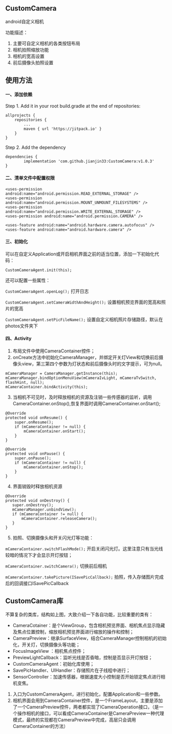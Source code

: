 ## CustomCamera
android自定义相机

功能描述：
1. 主要可自定义相机的各类按钮布局
2. 相机拍照缩放功能
3. 相机的宽高设置
3. 前后摄像头拍照设置

## 使用方法
#### 一、添加依赖
Step 1. Add it in your root build.gradle at the end of repositories:
```
allprojects {
    repositories {
        ...
        maven { url 'https://jitpack.io' }
    }
}
```
Step 2. Add the dependency
```
dependencies {
        implementation 'com.github.jianjin33:CustomCamera:v1.0.3'
}
```
#### 二、清单文件中配置权限
```
<uses-permission android:name="android.permission.READ_EXTERNAL_STORAGE" />
<uses-permission android:name="android.permission.MOUNT_UNMOUNT_FILESYSTEMS" />
<uses-permission android:name="android.permission.WRITE_EXTERNAL_STORAGE" />
<uses-permission android:name="android.permission.CAMERA" />

<uses-feature android:name="android.hardware.camera.autofocus" />
<uses-feature android:name="android.hardware.camera" />
```

#### 三、初始化
可以在自定义Application或开启相机界面之前的适当位置，添加一下初始化代码：
```
CustomCameraAgent.init(this);
```

还可以配置一些属性：

`CustomCameraAgent.openLog();`  打开日志

`CustomCameraAgent.setCameraWidthAndHeight();`  设置相机预览界面的宽高和照片的宽高

`CustomCameraAgent.setPicFileName();`   设置自定义相机照片存储路径，默认在photos文件夹下

#### 四、Activity
1. 布局文件中使用CameraContainer控件；
2. onCreate方法中初始化CameraManager，并绑定开关灯View和切换前后摄像头view，第三第四个参数为灯状态和前后摄像头时的文字提示，可为null。
```
mCameraManager = CameraManager.getInstance(this);
mCameraManager.bindOptionMenuView(mCameraIvLight, mCameraTvSwitch, flashHint, null);
mCameraContainer.bindActivity(this);
```
3. 当相机不可见时，及时释放相机的资源及注销一些传感器的监听，调用CameraContainer.onStop(),恢复界面时调用CameraContainer.onStart();
```
@Override
protected void onResume() {
    super.onResume();
    if (mCameraContainer != null) {
        mCameraContainer.onStart();
    }
}

@Override
protected void onPause() {
    super.onPause();
    if (mCameraContainer != null) {
        mCameraContainer.onStop();
    }
}
```
4. 界面销毁时释放相机资源
```
@Override
protected void onDestroy() {
   super.onDestroy();
   mCameraManager.unbindView();
   if (mCameraContainer != null) {
       mCameraContainer.releaseCamera();
   }
}
```
5. 拍照、切换摄像头和开关闪光灯等功能：

`mCameraContainer.switchFlashMode();`   开启关闭闪光灯。这里注意只有当光线较暗的情况下才会显示开灯按钮；

`mCameraContainer.switchCamera();`  切换前后相机

`mCameraContainer.takePicture(ISavePicCallback);` 拍照，传入存储图片完成后的回调接口ISavePicCallback

## CustomCamera库
不算复杂的类库，结构如上图，大致介绍一下各自功能，比较重要的类有：
- CameraCotainer：是个ViewGroup，包含相机预览界面、相机焦点显示隐藏及焦点位置控制，缩放相机预览界面进行缩放的操作和控制；
- CameraPreview：继承SurfaceView，结合CameraManager控制相机的初始化，开关灯，切换摄像头等功能；
- FocusImageView ：相机焦点控件；
- PreviewLightCallback：监听光线是否昏暗，控制是否显示开灯按钮；
- CustomCameraAgent：初始化库使用；
- SavePicHandler、UIHandler：存储照片在子线程中进行；
- SensorController：加速传感器，根据速度大小控制是否开始锁定焦点进行相机变焦。

1. 入口为CustomCameraAgent，进行初始化，配置Application和一些参数。
2. 相机界面会用到CameraContainer控件，是一个FrameLayout，主要是添加了一个CameraPreview控件，两者都实现了ICameraOperation接口，（是一个操作相机的接口，可以看成CameraContainer是CameraPreview一种代理模式，最终的实现都在CameraPreview中完成，高层只会调用CameraContainer的方法）

